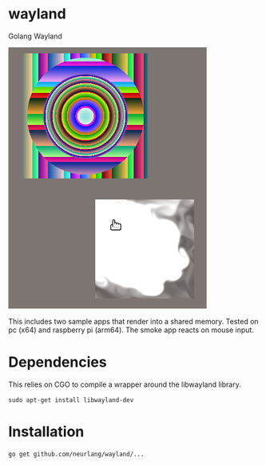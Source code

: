 # wayland

Golang Wayland

![Screenshot of Golang Wayland App](wayland.png?raw=true "Screenshot of Golang Wayland App")

This includes two sample apps that render into a shared memory. Tested on pc
(x64) and raspberry pi (arm64). The smoke app reacts on mouse input.

# Dependencies

This relies on CGO to compile a wrapper around the libwayland library.

```
sudo apt-get install libwayland-dev
```

# Installation

```
go get github.com/neurlang/wayland/...
```
